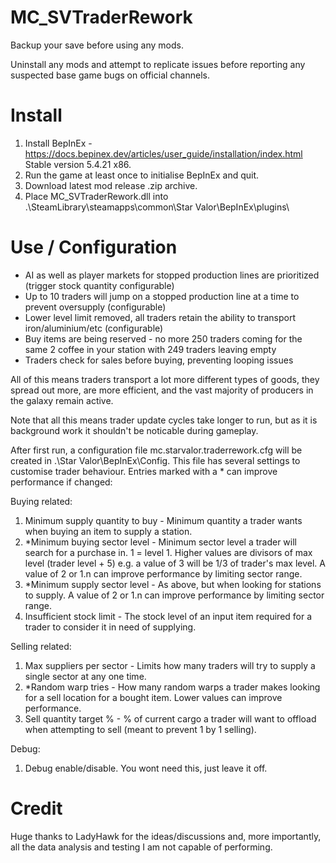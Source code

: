 # MC_SVTraderRework  
  
Backup your save before using any mods.  
  
Uninstall any mods and attempt to replicate issues before reporting any suspected base game bugs on official channels.  
  
Install  
=======  
1. Install BepInEx - https://docs.bepinex.dev/articles/user_guide/installation/index.html Stable version 5.4.21 x86.  
2. Run the game at least once to initialise BepInEx and quit.  
3. Download latest mod release .zip archive.  
4. Place MC_SVTraderRework.dll into .\SteamLibrary\steamapps\common\Star Valor\BepInEx\plugins\  
  
Use / Configuration  
=====
- AI as well as player markets for stopped production lines are prioritized (trigger stock quantity configurable)  
- Up to 10 traders will jump on a stopped production line at a time to prevent oversupply (configurable)  
- Lower level limit removed, all traders retain the ability to transport iron/aluminium/etc (configurable)  
- Buy items are being reserved - no more 250 traders coming for the same 2 coffee in your station with 249 traders leaving empty  
- Traders check for sales before buying, preventing looping issues  
  
All of this means traders transport a lot more different types of goods, they spread out more, are more efficient, and the vast majority of producers in the galaxy remain active.  
  
Note that all this means trader update cycles take longer to run, but as it is background work it shouldn't be noticable during gameplay.  
  
After first run, a configuration file mc.starvalor.traderrework.cfg will be created in .\Star Valor\BepInEx\Config\.  This file has several settings to customise trader behaviour.  Entries marked with a * can improve performance if changed:  
  
Buying related:  
1. Minimum supply quantity to buy - Minimum quantity a trader wants when buying an item to supply a station.  
2. *Minimum buying sector level - Minimum sector level a trader will search for a purchase in.  1 = level 1.  Higher values are divisors of max level (trader level + 5) e.g. a value of 3 will be 1/3 of trader's max level.  A value of 2 or 1.n can improve performance by limiting sector range.  
3. *Minimum supply sector level - As above, but when looking for stations to supply.  A value of 2 or 1.n can improve performance by limiting sector range.  
4. Insufficient stock limit - The stock level of an input item required for a trader to consider it in need of supplying.  
  
Selling related:  
1. Max suppliers per sector - Limits how many traders will try to supply a single sector at any one time.  
2. *Random warp tries - How many random warps a trader makes looking for a sell location for a bought item.  Lower values can improve performance.  
3. Sell quantity target % - % of current cargo a trader will want to offload when attempting to sell (meant to prevent 1 by 1 selling).  
  
Debug:  
1. Debug enable/disable.  You wont need this, just leave it off.
   
Credit  
=====  
Huge thanks to LadyHawk for the ideas/discussions and, more importantly, all the data analysis and testing I am not capable of performing.  
